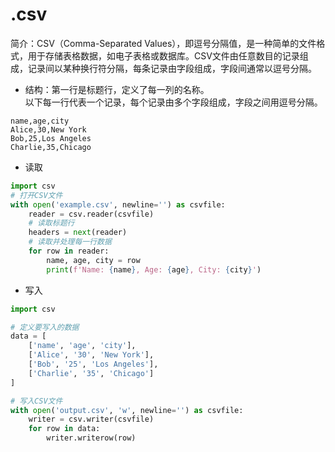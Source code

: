 # .csv  
简介：CSV（Comma-Separated Values），即逗号分隔值，是一种简单的文件格式，用于存储表格数据，如电子表格或数据库。CSV文件由任意数目的记录组成，记录间以某种换行符分隔，每条记录由字段组成，字段间通常以逗号分隔。  
- 结构：第一行是标题行，定义了每一列的名称。  
以下每一行代表一个记录，每个记录由多个字段组成，字段之间用逗号分隔。
```csv
name,age,city
Alice,30,New York
Bob,25,Los Angeles
Charlie,35,Chicago
```

- 读取
```python
import csv
# 打开CSV文件
with open('example.csv', newline='') as csvfile:
    reader = csv.reader(csvfile)
    # 读取标题行
    headers = next(reader)
    # 读取并处理每一行数据
    for row in reader:
        name, age, city = row
        print(f'Name: {name}, Age: {age}, City: {city}')
```
- 写入
```python
import csv

# 定义要写入的数据
data = [
    ['name', 'age', 'city'],
    ['Alice', '30', 'New York'],
    ['Bob', '25', 'Los Angeles'],
    ['Charlie', '35', 'Chicago']
]

# 写入CSV文件
with open('output.csv', 'w', newline='') as csvfile:
    writer = csv.writer(csvfile)
    for row in data:
        writer.writerow(row)
```
